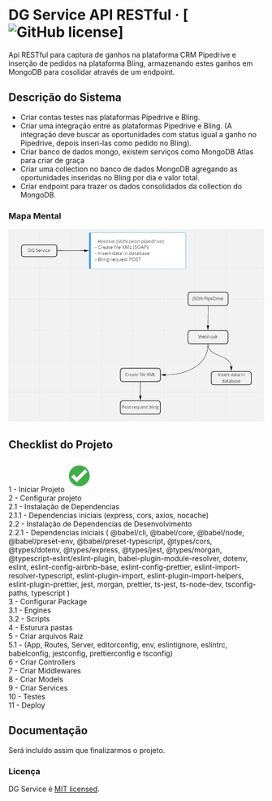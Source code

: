 # DG Service API RESTful &middot; [![GitHub license](https://img.shields.io/badge/license-MIT-blue.svg)]

Api RESTful para captura de ganhos na plataforma CRM Pipedrive e inserção de pedidos na plataforma Bling, armazenando estes ganhos em MongoDB para cosolidar através de um endpoint.

## Descrição do Sistema

- Criar contas testes nas plataformas Pipedrive e Bling.
- Criar uma integração entre as plataformas Pipedrive e Bling. (A integração deve buscar as oportunidades com status igual a ganho no Pipedrive, depois inseri-las como pedido no Bling).
- Criar banco de dados mongo, existem serviços como MongoDB Atlas para criar de graça
- Criar uma collection no banco de dados MongoDB agregando as oportunidades inseridas no Bling por dia e valor total.
- Criar endpoint para trazer os dados consolidados da collection do MongoDB.

### Mapa Mental

![Mapa Mental](/_docs/map-dgservice-api.png)

## Checklist do Projeto

1 - Iniciar Projeto ![OK](/_docs/icon-success.png) <br />
2 - Configurar projeto<br />
2.1 - Instalação de Dependencias<br />
2.1.1 - Dependencias iniciais (express, cors, axios, nocache)<br />
2.2 - Instalação de Dependencias de Desenvolvimento<br />
2.2.1 - Dependencias iniciais (
@babel/cli,
@babel/core,
@babel/node,
@babel/preset-env,
@babel/preset-typescript,
@types/cors,
@types/dotenv,
@types/express,
@types/jest,
@types/morgan,
@typescript-eslint/eslint-plugin,
babel-plugin-module-resolver,
dotenv,
eslint,
eslint-config-airbnb-base,
eslint-config-prettier,
eslint-import-resolver-typescript,
eslint-plugin-import,
eslint-plugin-import-helpers,
eslint-plugin-prettier,
jest,
morgan,
prettier,
ts-jest,
ts-node-dev,
tsconfig-paths,
typescript
)<br />
3 - Configurar Package<br />
3.1 - Engines<br />
3.2 - Scripts<br />
4 - Esturura pastas<br />
5 - Criar arquivos Raiz<br />
5.1 - (App, Routes, Server, editorconfig, env, eslintignore, eslintrc, babelconfig, jestconfig, prettierconfig e tsconfig)<br />
6 - Criar Controllers<br />
7 - Criar Middlewares<br />
8 - Criar Models<br />
9 - Criar Services<br />
10 - Testes<br />
11 - Deploy<br />

## Documentação

Será incluído assim que finalizarmos o projeto.

### Licença

DG Service é [MIT licensed](./LICENSE).
